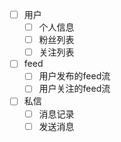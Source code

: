 - [ ] 用户
  - [ ] 个人信息
  - [ ] 粉丝列表
  - [ ] 关注列表
- [ ] feed
  - [ ] 用户发布的feed流
  - [ ] 用户关注的feed流
- [ ] 私信
  - [ ] 消息记录
  - [ ] 发送消息